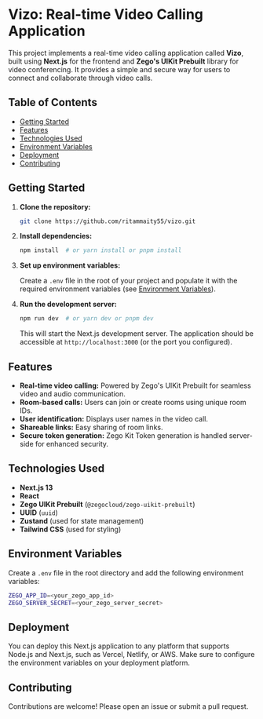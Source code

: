 # Vizo: Real-time Video Calling Application

This project implements a real-time video calling application called **Vizo**, built using **Next.js** for the frontend and **Zego's UIKit Prebuilt** library for video conferencing. It provides a simple and secure way for users to connect and collaborate through video calls.

## Table of Contents
  - [Getting Started](#getting-started)
  - [Features](#features)
  - [Technologies Used](#technologies-used)
  - [Environment Variables](#environment-variables)
  - [Deployment](#deployment)
  - [Contributing](#contributing)

## Getting Started

1. **Clone the repository:**

   ```bash
   git clone https://github.com/ritammaity55/vizo.git
   ```

2. **Install dependencies:**

   ```bash
   npm install  # or yarn install or pnpm install
   ```

3. **Set up environment variables:**

   Create a `.env` file in the root of your project and populate it with the required environment variables (see [Environment Variables](#environment-variables)).

4. **Run the development server:**

   ```bash
   npm run dev  # or yarn dev or pnpm dev
   ```

   This will start the Next.js development server. The application should be accessible at `http://localhost:3000` (or the port you configured).

## Features

- **Real-time video calling:** Powered by Zego's UIKit Prebuilt for seamless video and audio communication.
- **Room-based calls:** Users can join or create rooms using unique room IDs.
- **User identification:** Displays user names in the video call.
- **Shareable links:** Easy sharing of room links.
- **Secure token generation:** Zego Kit Token generation is handled server-side for enhanced security.

## Technologies Used

- **Next.js 13**
- **React**
- **Zego UIKit Prebuilt** (`@zegocloud/zego-uikit-prebuilt`)
- **UUID** (`uuid`)
- **Zustand** (used for state management)
- **Tailwind CSS** (used for styling)

## Environment Variables

Create a `.env` file in the root directory and add the following environment variables:

```bash
ZEGO_APP_ID=<your_zego_app_id>
ZEGO_SERVER_SECRET=<your_zego_server_secret>
```

## Deployment

You can deploy this Next.js application to any platform that supports Node.js and Next.js, such as Vercel, Netlify, or AWS. Make sure to configure the environment variables on your deployment platform.

## Contributing

Contributions are welcome! Please open an issue or submit a pull request.
